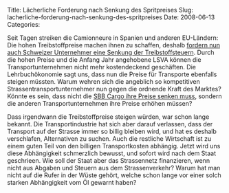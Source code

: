 Title: Lächerliche Forderung nach Senkung des Spritpreises
Slug: lacherliche-forderung-nach-senkung-des-spritpreises
Date: 2008-06-13
Categories:

Seit Tagen streiken die Camionneure in Spanien und anderen EU-Ländern: Die hohen Treibstoffpreise machen ihnen zu schaffen, deshalb [fordern nun auch Schweizer Unternehmer eine Senkung der Treibstoffsteuern](http://www.20min.ch/finance/news/story/22505407). Durch die hohen Preise und die Anfang Jahr angehobene LSVA können die Transportunternehmen nicht mehr kostendeckend geschäften. Die Lehrbuchökonomie sagt uns, dass nun die Preise für Transporte ebenfalls steigen müssten. Warum wehren sich die angeblich so kompetitiven Strassentransportunternehmer nun gegen die ordnende Kraft des Marktes? Könnte es sein, dass nicht die [SBB Cargo ihre Preise senken muss](http://www.nzz.ch/nachrichten/schweiz/sbb_cargo_1.703514.html), sondern die anderen Transportunternehmen ihre Preise erhöhen müssen?

Dass irgendwann die Treibstoffpreise steigen würden, war schon lange bekannt. Die Transportindustrie hat sich aber darauf verlassen, dass der Transport auf der Strasse immer so billig bleiben wird, und hat es deshalb verschlafen, Alternativen zu suchen. Auch die restliche Wirtschaft ist zu einem guten Teil von den billigen Transportkosten abhängig. Jetzt wird uns diese Abhängigkeit schmerzlich bewusst, und sofort wird nach dem Staat geschrieen. Wie soll der Staat aber das Strassennetz finanzieren, wenn nicht aus Abgaben und Steuern aus dem Strassenverkehr? Warum hat man nicht auf die Rufer in der Wüste gehört, welche schon lange vor einer solch starken Abhängigkeit vom Öl gewarnt haben?

